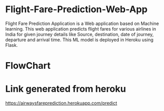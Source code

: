 # Flight-Fare-Prediction-Web-App
Flight Fare Prediction Application is a Web application based on Machine learning. This web application predicts flight fares for various airlines in India for given journey details like Source, destination, date of journey, departure and arrival time. This ML model is deployed in Heroku using Flask.
# FlowChart
# Link generated from heroku
https://airwaysfareprediction.herokuapp.com/predict
